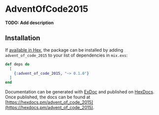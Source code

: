 # AdventOfCode2015

**TODO: Add description**

## Installation

If [available in Hex](https://hex.pm/docs/publish), the package can be installed
by adding `advent_of_code_2015` to your list of dependencies in `mix.exs`:

```elixir
def deps do
  [
    {:advent_of_code_2015, "~> 0.1.0"}
  ]
end
```

Documentation can be generated with [ExDoc](https://github.com/elixir-lang/ex_doc)
and published on [HexDocs](https://hexdocs.pm). Once published, the docs can
be found at [https://hexdocs.pm/advent_of_code_2015](https://hexdocs.pm/advent_of_code_2015).

